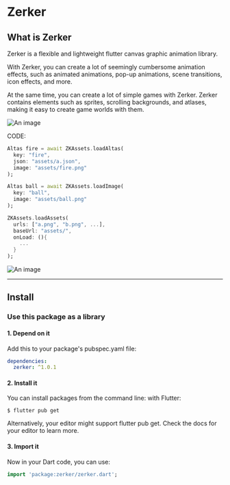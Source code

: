 # Zerker

## What is Zerker

Zerker is a flexible and lightweight flutter canvas graphic animation library.

With Zerker, you can create a lot of seemingly cumbersome animation effects, such as animated animations, pop-up animations, scene transitions, icon effects, and more.

At the same time, you can create a lot of simple games with Zerker. Zerker contains elements such as sprites, scrolling backgrounds, and atlases, making it easy to create game worlds with them.

![An image](/images/phone.jpeg)

CODE:

```dart
Altas fire = await ZKAssets.loadAltas(
  key: "fire", 
  json: "assets/a.json", 
  image: "assets/fire.png"
);

Altas ball = await ZKAssets.loadImage(
  key: "ball",  
  image: "assets/ball.png"
);

ZKAssets.loadAssets(
  urls: ["a.png", "b.png", ...],
  baseUrl: "assets/",
  onLoad: (){
    ...
  }
);
```

![An image](/images/fp.png)


---

## Install

### Use this package as a library
#### 1. Depend on it
Add this to your package's pubspec.yaml file:

```yaml
dependencies:
  zerker: ^1.0.1
```

#### 2. Install it
You can install packages from the command line:
with Flutter:

```shell
$ flutter pub get
```

Alternatively, your editor might support flutter pub get. Check the docs for your editor to learn more.

#### 3. Import it
Now in your Dart code, you can use:

```dart
import 'package:zerker/zerker.dart';
```
